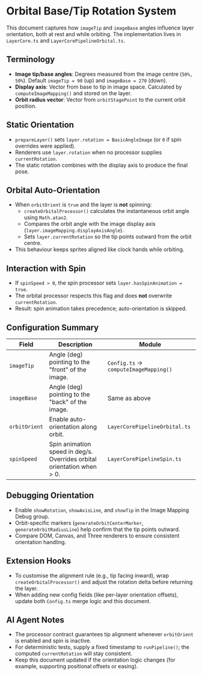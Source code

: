 # Orbital Base/Tip Rotation System

This document captures how `imageTip` and `imageBase` angles influence layer orientation, both at rest and while orbiting. The implementation lives in `LayerCore.ts` and `LayerCorePipelineOrbital.ts`.

## Terminology

- **Image tip/base angles**: Degrees measured from the image centre (`50%, 50%`). Default `imageTip = 90` (up) and `imageBase = 270` (down).
- **Display axis**: Vector from base to tip in image space. Calculated by `computeImageMapping()` and stored on the layer.
- **Orbit radius vector**: Vector from `orbitStagePoint` to the current orbit position.

## Static Orientation

- `prepareLayer()` sets `layer.rotation = BasicAngleImage` (or `0` if spin overrides were applied).
- Renderers use `layer.rotation` when no processor supplies `currentRotation`.
- The static rotation combines with the display axis to produce the final pose.

## Orbital Auto-Orientation

- When `orbitOrient` is `true` and the layer is **not** spinning:
  - `createOrbitalProcessor()` calculates the instantaneous orbit angle using `Math.atan2`.
  - Compares the orbit angle with the image display axis (`layer.imageMapping.displayAxisAngle`).
  - Sets `layer.currentRotation` so the tip points outward from the orbit centre.
- This behaviour keeps sprites aligned like clock hands while orbiting.

## Interaction with Spin

- If `spinSpeed > 0`, the spin processor sets `layer.hasSpinAnimation = true`.
- The orbital processor respects this flag and does **not** overwrite `currentRotation`.
- Result: spin animation takes precedence; auto-orientation is skipped.

## Configuration Summary

| Field         | Description                                                            | Module                                 |
| ------------- | ---------------------------------------------------------------------- | -------------------------------------- |
| `imageTip`    | Angle (deg) pointing to the "front" of the image.                      | `Config.ts` -> `computeImageMapping()` |
| `imageBase`   | Angle (deg) pointing to the "back" of the image.                       | Same as above                          |
| `orbitOrient` | Enable auto-orientation along orbit.                                   | `LayerCorePipelineOrbital.ts`          |
| `spinSpeed`   | Spin animation speed in deg/s. Overrides orbital orientation when > 0. | `LayerCorePipelineSpin.ts`             |

## Debugging Orientation

- Enable `showRotation`, `showAxisLine`, and `showTip` in the Image Mapping Debug group.
- Orbit-specific markers (`generateOrbitCenterMarker`, `generateOrbitRadiusLine`) help confirm that the tip points outward.
- Compare DOM, Canvas, and Three renderers to ensure consistent orientation handling.

## Extension Hooks

- To customise the alignment rule (e.g., tip facing inward), wrap `createOrbitalProcessor()` and adjust the rotation delta before returning the layer.
- When adding new config fields (like per-layer orientation offsets), update both `Config.ts` merge logic and this document.

## AI Agent Notes

- The processor contract guarantees tip alignment whenever `orbitOrient` is enabled and spin is inactive.
- For deterministic tests, supply a fixed timestamp to `runPipeline()`; the computed `currentRotation` will stay consistent.
- Keep this document updated if the orientation logic changes (for example, supporting positional offsets or easing).
